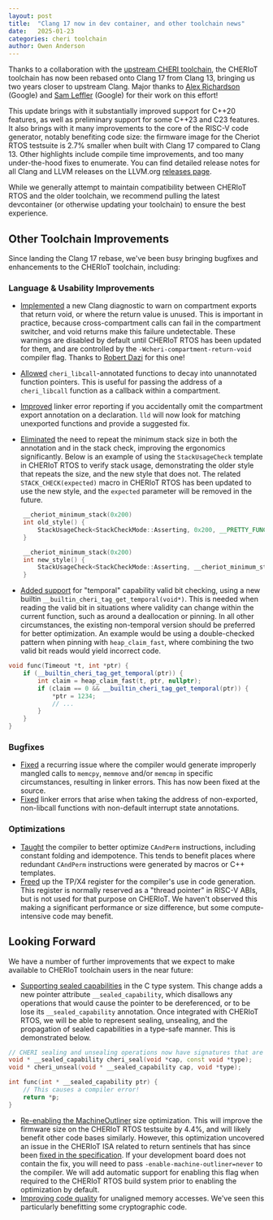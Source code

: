 ```yaml
---
layout: post
title:  "Clang 17 now in dev container, and other toolchain news"
date:   2025-01-23
categories: cheri toolchain
author: Owen Anderson
---
```


Thanks to a collaboration with the [upstream CHERI toolchain](https://github.com/ctsrd-cheri/llvm-project), the CHERIoT toolchain has now been rebased onto Clang 17 from Clang 13, bringing us two years closer to upstream Clang.
Major thanks to [Alex Richardson](https://github.com/arichardson) (Google) and [Sam Leffler](https://github.com/sleffler/) (Google) for their work on this effort!

This update brings with it substantially improved support for C++20 features, as well as preliminary support for some C++23 and C23 features.
It also brings with it many improvements to the core of the RISC-V code generator, notably benefiting code size: the firmware image for the Cheriot RTOS testsuite is 2.7% smaller when built with Clang 17 compared to Clang 13.
Other highlights include compile time improvements, and too many under-the-hood fixes to enumerate.
You can find detailed release notes for all Clang and LLVM releases on the LLVM.org [releases page](https://releases.llvm.org).

While we generally attempt to maintain compatibility between CHERIoT RTOS and the older toolchain, we recommend pulling the latest devcontainer (or otherwise updating your toolchain) to ensure the best experience.

## Other Toolchain Improvements

Since landing the Clang 17 rebase, we've been busy bringing bugfixes and enhancements to the CHERIoT toolchain, including:

### Language & Usability Improvements

- [Implemented](https://github.com/CHERIoT-Platform/llvm-project/commit/025c5d452e8935ebbe2a09d78fb2a10c1c96a626) a new Clang diagnostic to warn on compartment exports that return void, or where the return value is unused.
This is important in practice, because cross-compartment calls can fail in the compartment switcher, and void returns make this failure undetectable.
These warnings are disabled by default until CHERIoT RTOS has been updated for them, and are controlled by the `-Wcheri-compartment-return-void` compiler flag. Thanks to [Robert Dazi](https://github.com/v01dXYZ) for this one!

- [Allowed](https://github.com/CHERIoT-Platform/llvm-project/commit/0de0fb3e8f63be9102c5b5eab1b496415b667ca9) `cheri_libcall`-annotated functions to decay into unannotated function pointers.
This is useful for passing the address of a `cheri_libcall` function as a callback within a compartment.

- [Improved](https://github.com/CHERIoT-Platform/llvm-project/commit/b14e86345d929bf91ab3fb1197ac716dc7ca6e2d) linker error reporting if you accidentally omit the compartment export annotation on a declaration.
`lld` will now look for matching unexported functions and provide a suggested fix.

- [Eliminated](https://github.com/CHERIoT-Platform/llvm-project/issues/58) the need to repeat the minimum stack size in both the annotation and in the stack check, improving the ergonomics significantly.
Below is an example of using the `StackUsageCheck` template in CHERIoT RTOS to verify stack usage, demonstrating the older style that repeats the size, and the new style that does not.
The related `STACK_CHECK(expected)` macro in CHERIoT RTOS has been updated to use the new style, and the `expected` parameter will be removed in the future.
```c++
    __cheriot_minimum_stack(0x200)
    int old_style() {
        StackUsageCheck<StackCheckMode::Asserting, 0x200, __PRETTY_FUNCTION__> stackCheck;
    }

    __cheriot_minimum_stack(0x200)
    int new_style() {
        StackUsageCheck<StackCheckMode::Asserting, __cheriot_minimum_stack__, __PRETTY_FUNCTION__> stackCheck;
    }
```

- [Added support](https://github.com/CHERIoT-Platform/llvm-project/issues/38) for "temporal" capability valid bit checking, using a new builtin `__builtin_cheri_tag_get_temporal(void*)`.
This is needed when reading the valid bit in situations where validity can change within the current function, such as around a deallocation or pinning.
In all other circumstances, the existing non-temporal version should be preferred for better optimization.
An example would be using a double-checked pattern when pinning with `heap_claim_fast`, where combining the two valid bit reads would yield incorrect code.
```c++
void func(Timeout *t, int *ptr) {
    if (__builtin_cheri_tag_get_temporal(ptr)) {
        int claim = heap_claim_fast(t, ptr, nullptr);
        if (claim == 0 && __builtin_cheri_tag_get_temporal(ptr)) {
            *ptr = 1234;
            // ...
        }
    }
}
```

### Bugfixes

- [Fixed](https://github.com/CHERIoT-Platform/llvm-project/commit/60b4a582dfc1579b3c08c65d4b6ede961eb267f5) a recurring issue where the compiler would generate improperly mangled calls to `memcpy`, `memmove` and/or `memcmp` in specific circumstances, resulting in linker errors. 
This has now been fixed at the source.
- [Fixed](https://github.com/CHERIoT-Platform/llvm-project/issues/57) linker errors that arise when taking the address of non-exported, non-libcall functions with non-default interrupt state annotations.


### Optimizations
- [Taught](https://github.com/CHERIoT-Platform/llvm-project/commit/25ad11d7832237e81ca476d4e3e6bac2defc3fa7) the compiler to better optimize `CAndPerm` instructions, including constant folding and idempotence.
This tends to benefit places where redundant `CAndPerm` instructions were generated by macros or C++ templates.
- [Freed](https://github.com/CHERIoT-Platform/llvm-project/commit/8221b74cffbfa03149eb5bab1776280ebb43785f) up the TP/X4 register for the compiler's use in code generation.
This register is normally reserved as a "thread pointer" in RISC-V ABIs, but is not used for that purpose on CHERIoT.
We haven't observed this making a significant performance or size difference, but some compute-intensive code may benefit.

## Looking Forward

We have a number of further improvements that we expect to make available to CHERIoT toolchain users in the near future:

- [Supporting sealed capabilities](https://github.com/CHERIoT-Platform/llvm-project/pull/88) in the C type system.
This change adds a new pointer attribute `__sealed_capability`, which disallows any operations that would cause the pointer to be dereferenced, or to be lose its `__sealed_capability` annotation.
Once integrated with CHERIoT RTOS, we will be able to represent sealing, unsealing, and the propagation of sealed capabilities in a type-safe manner.
This is demonstrated below.
```c++
// CHERI sealing and unsealing operations now have signatures that are type-safe with respect to sealing.
void * __sealed_capability cheri_seal(void *cap, const void *type);
void * cheri_unseal(void * __sealed_capability cap, void *type);

int func(int * __sealed_capability ptr) {
    // This causes a compiler error!
    return *p;
}
```
- [Re-enabling the MachineOutliner](https://github.com/CHERIoT-Platform/llvm-project/issues/46) size optimization. This will improve the firmware size on the CHERIoT RTOS testsuite by 4.4%, and will likely benefit other code bases similarly.
However, this optimization uncovered an issue in the CHERIoT ISA related to return sentinels that has since been [fixed in the specification](https://github.com/CHERIoT-Platform/cheriot-sail/issues/85). If your development board does not contain the fix, you will need to pass `-enable-machine-outliner=never` to the compiler.
We will add automatic support for enabling this flag when required to the CHERIoT RTOS build system prior to enabling the optimization by default.
- [Improving code quality](https://github.com/CHERIoT-Platform/llvm-project/issues/85) for unaligned memory accesses.
We've seen this particularly benefitting some cryptographic code.
